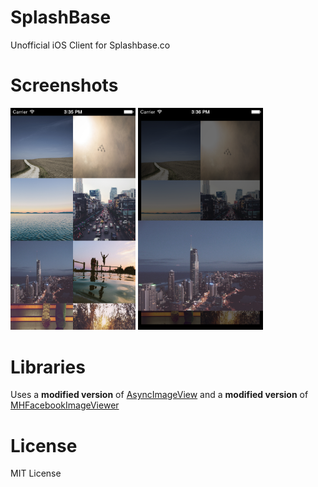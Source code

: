 # SplashBase
Unofficial iOS Client for Splashbase.co

# Screenshots
<img alt="Screenshot 1" src="https://raw.githubusercontent.com/Bensge/SplashBase/master/screenshot1.png" width="200px">
<img alt="Screenshot 2" src="https://raw.githubusercontent.com/Bensge/SplashBase/master/screenshot2.png" width="200px">

# Libraries
Uses a **modified version** of [AsyncImageView](https://github.com/nicklockwood/AsyncImageView) and a **modified version** of [MHFacebookImageViewer](https://github.com/michaelhenry/MHFacebookImageViewer)

# License
MIT License